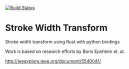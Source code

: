 [![Build Status](https://travis-ci.org/jeffrobots/swt-rs.svg?branch=master)](https://travis-ci.org/jeffrobots/swt-rs)

# Stroke Width Transform
Stroke width transform using Rust with python bindings


Work is based on research efforts by Boris Epshtein et. al. 

http://ieeexplore.ieee.org/document/5540041/
